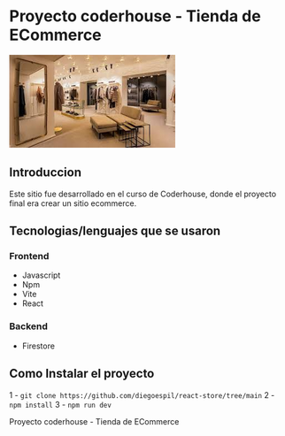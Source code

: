 # Proyecto coderhouse - Tienda de ECommerce

![Imagen de caratula](src/assets/clothes-store.jpg)

## Introduccion

Este sitio fue desarrollado en el curso de Coderhouse, donde el proyecto final era crear un sitio ecommerce.

## Tecnologias/lenguajes que se usaron

### Frontend
* Javascript
* Npm
* Vite
* React

### Backend
* Firestore




## Como Instalar el proyecto

1 - `git clone https://github.com/diegoespil/react-store/tree/main`
2 - `npm install`
3 - `npm run dev`

Proyecto coderhouse - Tienda de ECommerce
